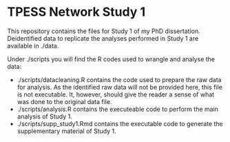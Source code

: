 # TPESS Network Study 1
This repository contains the files for Study 1 of my PhD dissertation. Deidentified data to replicate the analyses performed in Study 1 are available in ./data.

Under ./scripts you will find the R codes used to wrangle and analyse the data:
- ./scripts/datacleaning.R contains the code used to prepare the raw data for analysis. As the identified raw data will not be provided here, this file is not executable. It, however, should give the reader a sense of what was done to the original data file.
- ./scripts/analysis.R contains the executeable code to perform the main analysis of Study 1.
- ./scripts/supp_study1.Rmd contains the executable code to generate the supplementary material of Study 1.